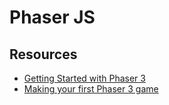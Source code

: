 # Phaser JS

## Resources

- [Getting Started with Phaser 3](https://phaser.io/tutorials/getting-started-phaser3)
- [Making your first Phaser 3 game](http://phaser.io/tutorials/making-your-first-phaser-3-game/part1)
